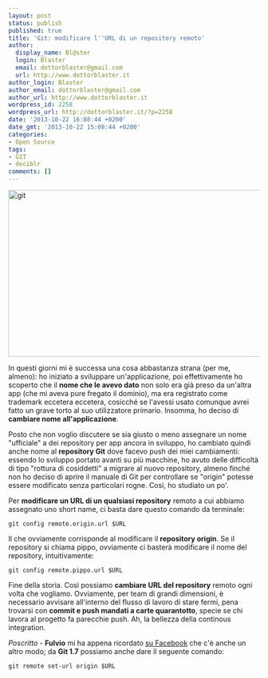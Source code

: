 ```yaml
---
layout: post
status: publish
published: true
title: 'Git: modificare l''URL di un repository remoto'
author:
  display_name: Bl@ster
  login: Blaster
  email: dottorblaster@gmail.com
  url: http://www.dottorblaster.it
author_login: Blaster
author_email: dottorblaster@gmail.com
author_url: http://www.dottorblaster.it
wordpress_id: 2258
wordpress_url: http://dottorblaster.it/?p=2258
date: '2013-10-22 16:08:44 +0200'
date_gmt: '2013-10-22 15:08:44 +0200'
categories:
- Open Source
tags:
- GIT
- deciblr
comments: []
---
```

<p><img class="aligncenter" alt="git" src="http://farm9.staticflickr.com/8524/8673251944_0e3ca1f1f3_c.jpg" width="800" height="334" /></p>
<p>In questi giorni mi è successa una cosa abbastanza strana (per me, almeno): ho iniziato a sviluppare un'applicazione, poi effettivamente ho scoperto che il <strong>nome che le avevo dato</strong> non solo era già preso da un'altra app (che mi aveva pure fregato il dominio), ma era registrato come trademark eccetera eccetera, cosicché se l'avessi usato comunque avrei fatto un grave torto al suo utilizzatore primario. Insomma, ho deciso di <strong>cambiare nome all'applicazione</strong>.</p>
<p>Posto che non voglio discutere se sia giusto o meno assegnare un nome "ufficiale" a dei repository per app ancora in sviluppo, ho cambiato quindi anche nome al <strong>repository Git</strong> dove facevo push dei miei cambiamenti: essendo lo sviluppo portato avanti su più macchine, ho avuto delle difficoltà di tipo "rottura di cosiddetti" a migrare al nuovo repository, almeno finché non ho deciso di aprire il manuale di Git per controllare se "origin" potesse essere modificato senza particolari rogne. Così, ho studiato un po'.</p>
<p>Per <strong>modificare un URL di un qualsiasi repository</strong> remoto a cui abbiamo assegnato uno short name, ci basta dare questo comando da terminale:</p>
<p><code>git config remote.origin.url $URL</code></p>
<p>Il che ovviamente corrisponde al modificare il <strong>repository origin</strong>. Se il repository si chiama pippo, ovviamente ci basterà modificare il nome del repository, intuitivamente:</p>
<p><code>git config remote.pippo.url $URL</code></p>
<p>Fine della storia. Così possiamo <strong>cambiare URL del repository</strong> remoto ogni volta che vogliamo. Ovviamente, per team di grandi dimensioni, è necessario avvisare all'interno del flusso di lavoro di stare fermi, pena trovarsi con <strong>commit e push mandati a carte quarantotto</strong>, specie se chi lavora al progetto fa parecchie push. Ah, la bellezza della continous integration.</p>
<p><em>Poscritto</em> - <strong>Fulvio</strong> mi ha appena ricordato <a href="https://www.facebook.com/if.you.read.this.you.dont.need.glasses/posts/10202387757792303">su Facebook</a> che c'è anche un altro modo; da <strong>Git 1.7</strong> possiamo anche dare il seguente comando:</p>
<p><code>git remote set-url origin $URL</code></p>
